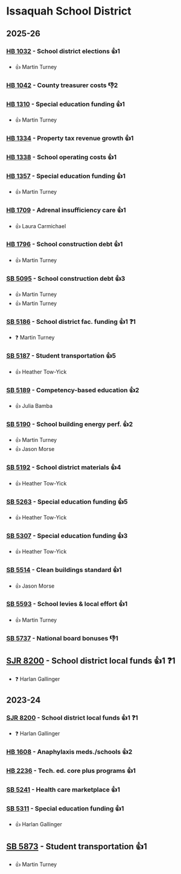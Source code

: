 # Issaquah School District
## 2025-26

### [HB 1032](/bill/2025-26/hb/1032/) - School district elections 👍1  
* 👍 Martin Turney

### [HB 1042](/bill/2025-26/hb/1042/) - County treasurer costs  👎2 

### [HB 1310](/bill/2025-26/hb/1310/) - Special education funding 👍1  
* 👍 Martin Turney

### [HB 1334](/bill/2025-26/hb/1334/) - Property tax revenue growth 👍1  

### [HB 1338](/bill/2025-26/hb/1338/) - School operating costs 👍1  

### [HB 1357](/bill/2025-26/hb/1357/) - Special education funding 👍1  
* 👍 Martin Turney

### [HB 1709](/bill/2025-26/hb/1709/) - Adrenal insufficiency care 👍1  
* 👍 Laura Carmichael

### [HB 1796](/bill/2025-26/hb/1796/) - School construction debt 👍1  
* 👍 Martin Turney

### [SB 5095](/bill/2025-26/sb/5095/) - School construction debt 👍3  
* 👍 Martin Turney
* 👍 Martin Turney

### [SB 5186](/bill/2025-26/sb/5186/) - School district fac. funding 👍1  ❓1
* ❓ Martin Turney

### [SB 5187](/bill/2025-26/sb/5187/) - Student transportation 👍5  
* 👍 Heather Tow-Yick

### [SB 5189](/bill/2025-26/sb/5189/) - Competency-based education 👍2  
* 👍 Julia Bamba

### [SB 5190](/bill/2025-26/sb/5190/) - School building energy perf. 👍2  
* 👍 Martin Turney
* 👍 Jason Morse

### [SB 5192](/bill/2025-26/sb/5192/) - School district materials 👍4  
* 👍 Heather Tow-Yick

### [SB 5263](/bill/2025-26/sb/5263/) - Special education funding 👍5  
* 👍 Heather Tow-Yick

### [SB 5307](/bill/2025-26/sb/5307/) - Special education funding 👍3  
* 👍 Heather Tow-Yick

### [SB 5514](/bill/2025-26/sb/5514/) - Clean buildings standard 👍1  
* 👍 Jason Morse

### [SB 5593](/bill/2025-26/sb/5593/) - School levies & local effort 👍1  
* 👍 Martin Turney

### [SB 5737](/bill/2025-26/sb/5737/) - National board bonuses  👎1 

## [SJR 8200](/bill/2025-26/sjr/8200/) - School district local funds 👍1  ❓1
* ❓ Harlan Gallinger

## 2023-24

### [SJR 8200](/bill/2023-24/sjr/8200/) - School district local funds 👍1  ❓1
* ❓ Harlan Gallinger

### [HB 1608](/bill/2023-24/hb/1608/) - Anaphylaxis meds./schools 👍2  

### [HB 2236](/bill/2023-24/hb/2236/) - Tech. ed. core plus programs 👍1  

### [SB 5241](/bill/2023-24/sb/5241/) - Health care marketplace 👍1  

### [SB 5311](/bill/2023-24/sb/5311/) - Special education funding 👍1  
* 👍 Harlan Gallinger

## [SB 5873](/bill/2023-24/sb/5873/) - Student transportation 👍1  
* 👍 Martin Turney
